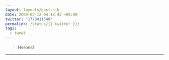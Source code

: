 ```yaml
---
layout: layouts/post.njk
date: 2009-05-12 04:18:43 +00:00
twitter: '1770411549'
permalink: /status/{{ twitter }}/
tags: 
  - tweet
---
```


> Heroes!

---
